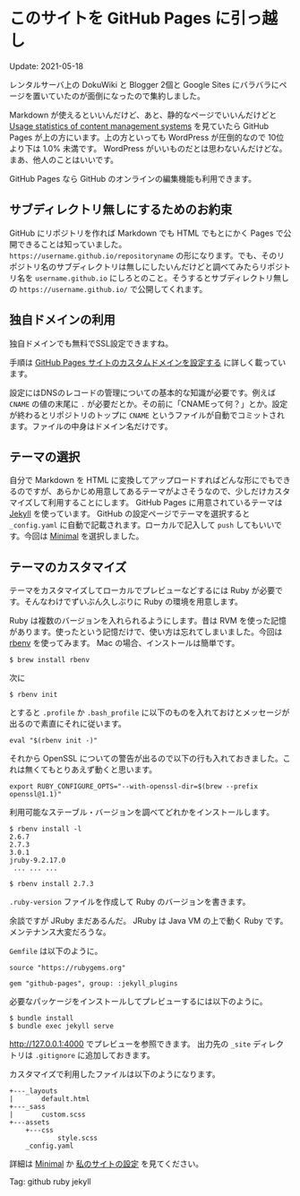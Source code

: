 このサイトを GitHub Pages に引っ越し
=======

Update: 2021-05-18

レンタルサーバ上の DokuWiki と Blogger 2個と Google Sites にバラバラにページを置いていたのが面倒になったので集約しました。

Markdown が使えるといいんだけど、あと、静的なページでいいんだけどと
[Usage statistics of content management systems](https://w3techs.com/technologies/overview/content_management)
を見ていたら GitHub Pages が上の方にいます。上の方といっても WordPress が圧倒的なので 10位より下は 1.0% 未満です。
WordPress がいいものだとは思わないんだけどな。まあ、他人のことはいいです。

GitHub Pages なら GitHub のオンラインの編集機能も利用できます。

## サブディレクトリ無しにするためのお約束

GitHub にリポジトリを作れば Markdown でも HTML でもとにかく Pages で公開できることは知っていました。 `https://username.github.io/repositoryname` の形になります。でも、そのリポジトリ名のサブディレクトリは無しにしたいんだけどと調べてみたらリポジトリ名を `username.github.io` にしろとのこと。そうするとサブディレクトリ無しの `https://username.github.io/` で公開してくれます。

## 独自ドメインの利用

独自ドメインでも無料でSSL設定できますね。

手順は
[GitHub Pages サイトのカスタムドメインを設定する](https://docs.github.com/ja/pages/configuring-a-custom-domain-for-your-github-pages-site)
に詳しく載っています。

設定にはDNSのレコードの管理についての基本的な知識が必要です。例えば `CNAME` の値の末尾に `.` が必要だとか。その前に「CNAMEって何？」とか。設定が終わるとリポジトリのトップに `CNAME` というファイルが自動でコミットされます。ファイルの中身はドメイン名だけです。

## テーマの選択

自分で Markdown を HTML に変換してアップロードすればどんな形にでもできるのですが、あらかじめ用意してあるテーマがよさそうなので、少しだけカスタマイズして利用することにします。
GitHub Pages に用意されているテーマは [Jekyll](https://jekyllrb.com/) を使っています。 GitHub の設定ページでテーマを選択すると `_config.yaml` に自動で記載されます。ローカルで記入して `push` してもいいです。今回は [Minimal](https://github.com/pages-themes/minimal) を選択しました。

## テーマのカスタマイズ

テーマをカスタマイズしてローカルでプレビューなどするには Ruby が必要です。そんなわけでずいぶん久しぶりに Ruby の環境を用意します。

Ruby は複数のバージョンを入れられるようにします。昔は RVM を使った記憶があります。使ったという記憶だけで、使い方は忘れてしまいました。今回は [rbenv](computer-union.jp) を使ってみます。 Mac の場合、インストールは簡単です。

```
$ brew install rbenv
```

次に

```
$ rbenv init
```

とすると `.profile` か `.bash_profile` に以下のものを入れておけとメッセージが出るので素直にそれに従います。

```
eval "$(rbenv init -)"
```

それから OpenSSL についての警告が出るので以下の行も入れておきました。これは無くてもとりあえず動くと思います。

```
export RUBY_CONFIGURE_OPTS="--with-openssl-dir=$(brew --prefix openssl@1.1)"
```

利用可能なステーブル・バージョンを調べてどれかをインストールします。

```
$ rbenv install -l
2.6.7
2.7.3
3.0.1
jruby-9.2.17.0
 ... ... ...

$ rbenv install 2.7.3
```

`.ruby-version` ファイルを作成して Ruby のバージョンを書きます。

余談ですが JRuby まだあるんだ。 JRuby は Java VM の上で動く Ruby です。メンテナンス大変だろうな。

`Gemfile` は以下のように。

```
source "https://rubygems.org"

gem "github-pages", group: :jekyll_plugins
```

必要なパッケージをインストールしてプレビューするには以下のように。

```
$ bundle install
$ bundle exec jekyll serve
```

http://127.0.0.1:4000 でプレビューを参照できます。 出力先の `_site` ディレクトリは `.gitignore` に追加しておきます。

カスタマイズで利用したファイルは以下のようになります。

```
+---_layouts
|       default.html
+---_sass
|       custom.scss
+---assets
    +---css
            style.scss
    _config.yaml
```

詳細は [Minimal](https://github.com/pages-themes/minimal) か [私のサイトの設定](https://github.com/MichinobuMaeda/MichinobuMaeda.github.io) を見てください。

Tag: github ruby jekyll
